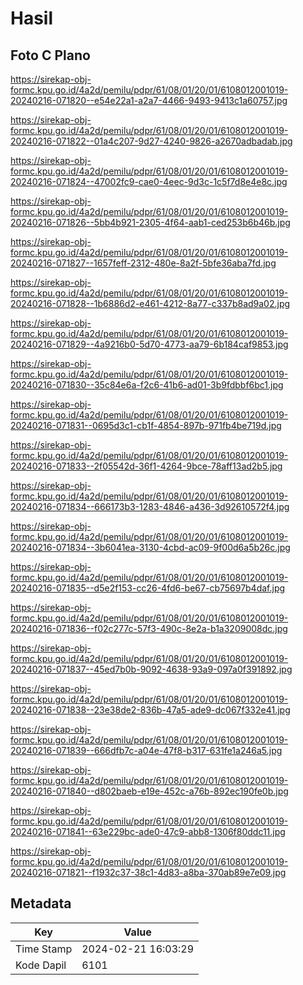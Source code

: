 # Hasil

## Foto C Plano

https://sirekap-obj-formc.kpu.go.id/4a2d/pemilu/pdpr/61/08/01/20/01/6108012001019-20240216-071820--e54e22a1-a2a7-4466-9493-9413c1a60757.jpg

https://sirekap-obj-formc.kpu.go.id/4a2d/pemilu/pdpr/61/08/01/20/01/6108012001019-20240216-071822--01a4c207-9d27-4240-9826-a2670adbadab.jpg

https://sirekap-obj-formc.kpu.go.id/4a2d/pemilu/pdpr/61/08/01/20/01/6108012001019-20240216-071824--47002fc9-cae0-4eec-9d3c-1c5f7d8e4e8c.jpg

https://sirekap-obj-formc.kpu.go.id/4a2d/pemilu/pdpr/61/08/01/20/01/6108012001019-20240216-071826--5bb4b921-2305-4f64-aab1-ced253b6b46b.jpg

https://sirekap-obj-formc.kpu.go.id/4a2d/pemilu/pdpr/61/08/01/20/01/6108012001019-20240216-071827--1657feff-2312-480e-8a2f-5bfe36aba7fd.jpg

https://sirekap-obj-formc.kpu.go.id/4a2d/pemilu/pdpr/61/08/01/20/01/6108012001019-20240216-071828--1b6886d2-e461-4212-8a77-c337b8ad9a02.jpg

https://sirekap-obj-formc.kpu.go.id/4a2d/pemilu/pdpr/61/08/01/20/01/6108012001019-20240216-071829--4a9216b0-5d70-4773-aa79-6b184caf9853.jpg

https://sirekap-obj-formc.kpu.go.id/4a2d/pemilu/pdpr/61/08/01/20/01/6108012001019-20240216-071830--35c84e6a-f2c6-41b6-ad01-3b9fdbbf6bc1.jpg

https://sirekap-obj-formc.kpu.go.id/4a2d/pemilu/pdpr/61/08/01/20/01/6108012001019-20240216-071831--0695d3c1-cb1f-4854-897b-971fb4be719d.jpg

https://sirekap-obj-formc.kpu.go.id/4a2d/pemilu/pdpr/61/08/01/20/01/6108012001019-20240216-071833--2f05542d-36f1-4264-9bce-78aff13ad2b5.jpg

https://sirekap-obj-formc.kpu.go.id/4a2d/pemilu/pdpr/61/08/01/20/01/6108012001019-20240216-071834--666173b3-1283-4846-a436-3d92610572f4.jpg

https://sirekap-obj-formc.kpu.go.id/4a2d/pemilu/pdpr/61/08/01/20/01/6108012001019-20240216-071834--3b6041ea-3130-4cbd-ac09-9f00d6a5b26c.jpg

https://sirekap-obj-formc.kpu.go.id/4a2d/pemilu/pdpr/61/08/01/20/01/6108012001019-20240216-071835--d5e2f153-cc26-4fd6-be67-cb75697b4daf.jpg

https://sirekap-obj-formc.kpu.go.id/4a2d/pemilu/pdpr/61/08/01/20/01/6108012001019-20240216-071836--f02c277c-57f3-490c-8e2a-b1a3209008dc.jpg

https://sirekap-obj-formc.kpu.go.id/4a2d/pemilu/pdpr/61/08/01/20/01/6108012001019-20240216-071837--45ed7b0b-9092-4638-93a9-097a0f391892.jpg

https://sirekap-obj-formc.kpu.go.id/4a2d/pemilu/pdpr/61/08/01/20/01/6108012001019-20240216-071838--23e38de2-836b-47a5-ade9-dc067f332e41.jpg

https://sirekap-obj-formc.kpu.go.id/4a2d/pemilu/pdpr/61/08/01/20/01/6108012001019-20240216-071839--666dfb7c-a04e-47f8-b317-631fe1a246a5.jpg

https://sirekap-obj-formc.kpu.go.id/4a2d/pemilu/pdpr/61/08/01/20/01/6108012001019-20240216-071840--d802baeb-e19e-452c-a76b-892ec190fe0b.jpg

https://sirekap-obj-formc.kpu.go.id/4a2d/pemilu/pdpr/61/08/01/20/01/6108012001019-20240216-071841--63e229bc-ade0-47c9-abb8-1306f80ddc11.jpg

https://sirekap-obj-formc.kpu.go.id/4a2d/pemilu/pdpr/61/08/01/20/01/6108012001019-20240216-071821--f1932c37-38c1-4d83-a8ba-370ab89e7e09.jpg


## Metadata

| Key        | Value               |
| ---------- | ------------------- |
| Time Stamp | 2024-02-21 16:03:29 |
| Kode Dapil | 6101                |




